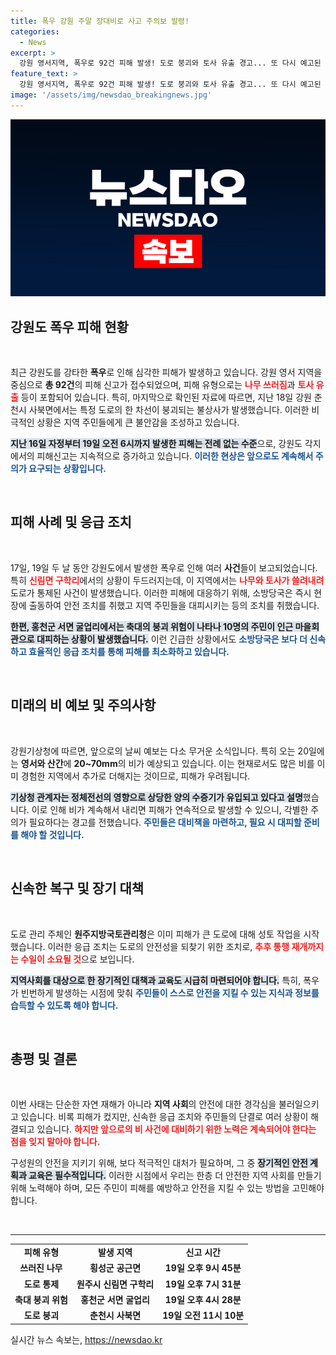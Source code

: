 ```yaml
---
title: 폭우 강원 주말 장대비로 사고 주의보 발령!
categories:
  - News
excerpt: >
  강원 영서지역, 폭우로 92건 피해 발생! 도로 붕괴와 토사 유출 경고... 또 다시 예고된 장대비에 지역 주민들의 각별한 주의가 필요하다.
feature_text: >
  강원 영서지역, 폭우로 92건 피해 발생! 도로 붕괴와 토사 유출 경고... 또 다시 예고된 장대비에 지역 주민들의 각별한 주의가 필요하다.
image: '/assets/img/newsdao_breakingnews.jpg'
---
```


<p><img src="/assets/img/newsdao_breakingnews.jpg" alt="implanttips 속보" /></p>

<h2 data-ke-size="size26">강원도 폭우 피해 현황</h2>

<p data-ke-size="size16">&nbsp;</p>

<p>최근 강원도를 강타한 <b>폭우</b>로 인해 심각한 피해가 발생하고 있습니다. 강원 영서 지역을 중심으로 <strong>총 92건</strong>의 피해 신고가 접수되었으며, 피해 유형으로는 <b><span style="color: #ee2323;">나무 쓰러짐</span></b>과 <b><span style="color: #ee2323;">토사 유출</span></b> 등이 포함되어 있습니다. 특히, 마지막으로 확인된 자료에 따르면, 지난 18일 강원 춘천시 사북면에서는 특정 도로의 한 차선이 붕괴되는 불상사가 발생했습니다. 이러한 비극적인 상황은 지역 주민들에게 큰 불안감을 조성하고 있습니다. </p>

<p><b><span style="background-color: #21538527;">지난 16일 자정부터 19일 오전 6시까지 발생한 피해는 전례 없는 수준</span></b>으로, 강원도 각지에서의 피해신고는 지속적으로 증가하고 있습니다. <b><span style="color: #1a5490;">이러한 현상은 앞으로도 계속해서 주의가 요구되는 상황입니다.</span></b></p>

<p data-ke-size="size16">&nbsp;</p>

<h2 data-ke-size="size26">피해 사례 및 응급 조치</h2>

<p data-ke-size="size16">&nbsp;</p>

<p>17일, 19일 두 날 동안 강원도에서 발생한 폭우로 인해 여러 <b>사건</b>들이 보고되었습니다. 특히 <b><span style="color: #ee2323;">신림면 구학리</span></b>에서의 상황이 두드러지는데, 이 지역에서는 <b><span style="color: #ee2323;">나무와 토사가 쓸려내려</span></b> 도로가 통제된 사건이 발생했습니다. 이러한 피해에 대응하기 위해, 소방당국은 즉시 현장에 출동하여 안전 조치를 취했고 지역 주민들을 대피시키는 등의 조치를 취했습니다.</p>

<p><b><span style="background-color: #21538527;">한편, 홍천군 서면 굴업리에서는 축대의 붕괴 위험이 나타나 10명의 주민이 인근 마을회관으로 대피하는 상황이 발생했습니다.</span></b> 이런 긴급한 상황에서도 <b><span style="color: #1a5490;">소방당국은 보다 더 신속하고 효율적인 응급 조치를 통해 피해를 최소화하고 있습니다.</span></b></p>

<p data-ke-size="size16">&nbsp;</p>

<h2 data-ke-size="size26">미래의 비 예보 및 주의사항</h2>

<p data-ke-size="size16">&nbsp;</p>

<p>강원기상청에 따르면, 앞으로의 날씨 예보는 다소 무거운 소식입니다. 특히 오는 20일에는 <b>영서와 산간</b>에 <strong>20~70mm</strong>의 비가 예상되고 있습니다. 이는 현재로서도 많은 비를 이미 경험한 지역에서 추가로 더해지는 것이므로, 피해가 우려됩니다.</p>

<p><b><span style="background-color: #21538527;">기상청 관계자는 정체전선의 영향으로 상당한 양의 수증기가 유입되고 있다고 설명</span></b>했습니다. 이로 인해 비가 계속해서 내리면 피해가 연속적으로 발생할 수 있으니, 각별한 주의가 필요하다는 경고를 전했습니다. <b><span style="color: #1a5490;">주민들은 대비책을 마련하고, 필요 시 대피할 준비를 해야 할 것입니다.</span></b></p>

<p data-ke-size="size16">&nbsp;</p>

<h2 data-ke-size="size26">신속한 복구 및 장기 대책</h2>

<p data-ke-size="size16">&nbsp;</p>

<p>도로 관리 주체인 <b>원주지방국토관리청</b>은 이미 피해가 큰 도로에 대해 성토 작업을 시작했습니다. 이러한 응급 조치는 도로의 안전성을 되찾기 위한 조치로, <b><span style="color: #ee2323;">추후 통행 재개까지는 수일이 소요될 것</span></b>으로 보입니다.</p>

<p><b><span style="background-color: #21538527;">지역사회를 대상으로 한 장기적인 대책과 교육도 시급히 마련되어야 합니다.</span></b> 특히, 폭우가 빈번하게 발생하는 시점에 맞춰 <b><span style="color: #1a5490;">주민들이 스스로 안전을 지킬 수 있는 지식과 정보를 습득할 수 있도록 해야 합니다.</span></b></p>

<p data-ke-size="size16">&nbsp;</p>

<h2 data-ke-size="size26">총평 및 결론</h2>

<p data-ke-size="size16">&nbsp;</p>

<p>이번 사태는 단순한 자연 재해가 아니라 <b>지역 사회</b>의 안전에 대한 경각심을 불러일으키고 있습니다. 비록 피해가 컸지만, 신속한 응급 조치와 주민들의 단결로 여러 상황이 해결되고 있습니다. <b><span style="color: #ee2323;">하지만 앞으로의 비 사건에 대비하기 위한 노력은 계속되어야 한다는 점을 잊지 말아야 합니다.</span></b></p>

<p>구성원의 안전을 지키기 위해, 보다 적극적인 대처가 필요하며, 그 중 <b><span style="background-color: #21538527;">장기적인 안전 계획과 교육은 필수적입니다.</span></b> 이러한 시점에서 우리는 한층 더 안전한 지역 사회를 만들기 위해 노력해야 하며, 모든 주민이 피해를 예방하고 안전을 지킬 수 있는 방법을 고민해야 합니다.</p>

<p data-ke-size="size16">&nbsp;</p>

<hr>

<table style="width: 100%; border-collapse: collapse;">
    <tr>
        <td style="text-align: center; height: 17px;"><b>피해 유형</b></td>
        <td style="text-align: center; height: 17px;"><b>발생 지역</b></td>
        <td style="text-align: center; height: 17px;"><b>신고 시간</b></td>
    </tr>
    <tr>
        <td style="text-align: center; height: 17px;"><b>쓰러진 나무</b></td>
        <td style="text-align: center; height: 17px;"><b>횡성군 공근면</b></td>
        <td style="text-align: center; height: 17px;"><b>19일 오후 9시 45분</b></td>
    </tr>
    <tr>
        <td style="text-align: center; height: 17px;"><b>도로 통제</b></td>
        <td style="text-align: center; height: 17px;"><b>원주시 신림면 구학리</b></td>
        <td style="text-align: center; height: 17px;"><b>19일 오후 7시 31분</b></td>
    </tr>
    <tr>
        <td style="text-align: center; height: 17px;"><b>축대 붕괴 위험</b></td>
        <td style="text-align: center; height: 17px;"><b>홍천군 서면 굴업리</b></td>
        <td style="text-align: center; height: 17px;"><b>19일 오후 4시 28분</b></td>
    </tr>
    <tr>
        <td style="text-align: center; height: 17px;"><b>도로 붕괴</b></td>
        <td style="text-align: center; height: 17px;"><b>춘천시 사북면</b></td>
        <td style="text-align: center; height: 17px;"><b>19일 오전 11시 10분</b></td>
    </tr>
</table>
실시간 뉴스 속보는, <a href="https://newsdao.kr" rel="dofollow">https://newsdao.kr</a>


